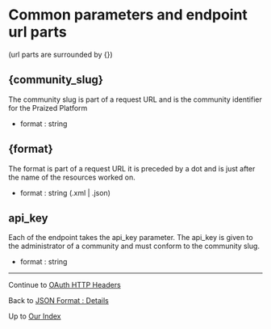 # Common parameters and endpoint url parts #

(url parts are surrounded by {})

## {community\_slug} ##

The community slug is part of a request URL and is the community identifier for the Praized Platform

  * format : string

## {format} ##

The format is part of a request URL it is preceded by a dot and is just after the name of the resources worked on.

  * format : string (.xml | .json)

## api\_key ##

Each of the endpoint takes the api\_key parameter. The api\_key is given to the administrator of a community and must
conform to the community slug.

  * format : string



---


Continue to [OAuth HTTP Headers](OAuth_Headers.md)

Back to [JSON Format : Details](JSON_Documentation.md)

Up to [Our Index](API.md)